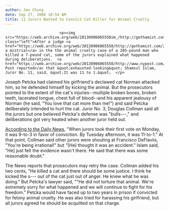 ```yaml
---
author: Jen Chung
date: Sep 27, 2008 10:54 AM
title: 11 Jurors Wanted to Convict Cat Killer for Animal Cruelty
---
```



                            
                            
                            
                            <p><img src="https://web.archive.org/web/20130906065550im_/http://gothamist.com/attachments/jen/2008_09_petckacat.jpg" class="left">After a judge <a href="https://web.archive.org/web/20130906065550/http://gothamist.com/2008/09/26/hung_jury_in_cat_killer_case.php">declared a mistrial</a> in the the animal cruelty case of a 205-pound man who killed a 7-pound cat, some of the jurors explained what happened during deliberations.  <a href="https://web.archive.org/web/20130906065550/http://www.nypost.com/seven/09272008/news/regionalnews/cat_justice_scratched_130955.htm">The Post reported</a> that &quot;exhausted-looking&quot; Shamsul Islam, Juror No. 11, said, &quot;It was 11 to 1.&quot;  </p>

<p>Joseph Petcka had claimed his girlfriend&apos;s declawed cat Norman attacked him, so he defended himself by kicking the animal.  But the prosecutors pointed to the extent of the cat&apos;s injuries--multiple broken bones, broken teeth, lacerated tongue, chest full of blood--and his apparent jealousy of Norman (he said, &quot;You love that cat more than me!&quot;) and said Petcka deliberately intended to hurt the cat.  Juror No. 3, Douglas Collman said all the jurors but one believed Petcka&apos;s defense was &quot;bulls---,&quot; and deliberations got very heated when another juror held out.</p>

<p><a href="https://web.archive.org/web/20130906065550/http://www.nydailynews.com/news/ny_crime/2008/09/26/2008-09-26_trial_of_accused_cat_killer_joseph_petck.html">According to the Daily News</a>, &quot;When jurors took their first vote on Monday, it was 9-to-3 in favor of conviction. By Tuesday afternoon, it was 11-to-1.&quot;  At that point, Collman said other jurors were shouting at Francisco DeFlaviis,  &quot;You&apos;re being irrational!&quot; but &quot;[He] thought it was an accident.&quot;  Islam said, &quot;He] just felt the evidence wasn&apos;t there. He said that there was some reasonable doubt.&quot;  </p>

<p>The News reports that prosecutors may retry the case.  Collman added his two cents, &quot;He killed a cat and there should be some justice. I think he kicked the s--- out of the cat just out of anger. He knew what he was doing.&quot;  But Petcka&apos;s lawyer said, &quot;&quot;He did not torture that animal. We&apos;re extremely sorry for what happened and we will continue to fight for his freedom.&quot;  Petcka would have faced up to two years in prison if convicted for felony animal cruelty.  He was also tried for harassing his girlfriend, but all jurors agreed he should be acquitted on that charge.</p>
                            
                            
                            